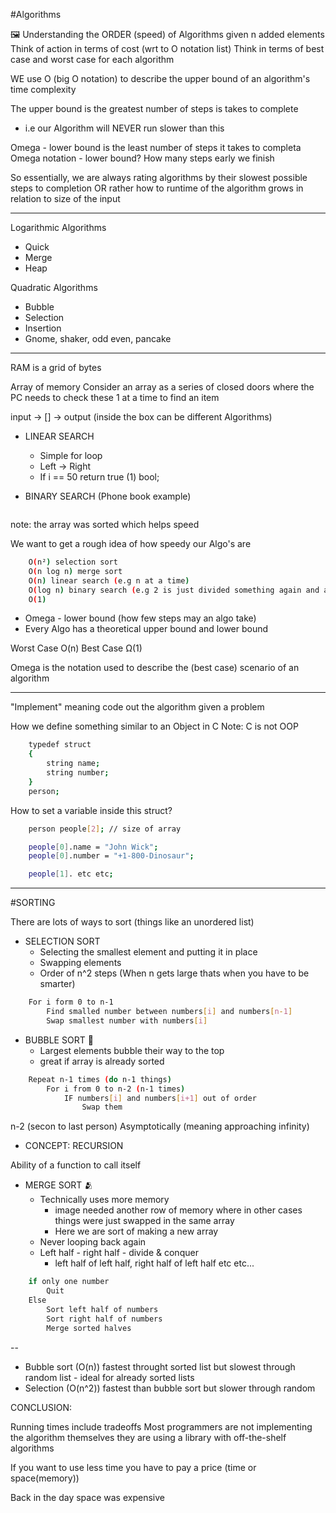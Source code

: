 #Algorithms

🖼 Understanding the ORDER (speed) of Algorithms given n added elements
Think of action in terms of cost (wrt to O notation list)
Think in terms of best case and worst case for each algorithm

WE use O (big O notation) to describe the upper bound of an algorithm's time complexity

The upper bound is the greatest number of steps is takes to complete

- i.e our Algorithm will NEVER run slower than this

Omega - lower bound is the least number of steps it takes to completa
Omega notation - lower bound? How many steps early we finish

So essentially, we are always rating algorithms by their slowest possible steps to completion
OR rather how to runtime of the algorithm grows in relation to size of the input

---

Logarithmic Algorithms

- Quick
- Merge
- Heap

Quadratic Algorithms

- Bubble
- Selection
- Insertion
- Gnome, shaker, odd even, pancake

---

RAM is a grid of bytes

Array of memory
Consider an array as a series of closed doors where the PC needs to check these 1 at a time to find an item

input → [] → output (inside the box can be different Algorithms)

- LINEAR SEARCH

  - Simple for loop
  - Left → Right
  - If i == 50 return true (1) bool;

- BINARY SEARCH (Phone book example)

```bash

```

note: the array was sorted which helps speed

We want to get a rough idea of how speedy our Algo's are

```bash
    O(n²) selection sort
    O(n log n) merge sort
    O(n) linear search (e.g n at a time)
    O(log n) binary search (e.g 2 is just divided something again and again)
    O(1)
```

- Omega - lower bound (how few steps may an algo take)
- Every Algo has a theoretical upper bound and lower bound

Worst Case O(n)
Best Case Ω(1)

Omega is the notation used to describe the (best case) scenario of an algorithm

---

"Implement" meaning code out the algorithm given a problem

How we define something similar to an Object in C
Note: C is not OOP

```bash
    typedef struct
    {
        string name;
        string number;
    }
    person;
```

How to set a variable inside this struct?

```bash
    person people[2]; // size of array

    people[0].name = "John Wick";
    people[0].number = "+1-800-Dinosaur";

    people[1]. etc etc;
```

---

#SORTING

There are lots of ways to sort (things like an unordered list)

- SELECTION SORT
  - Selecting the smallest element and putting it in place
  - Swapping elements
  - Order of n^2 steps (When n gets large thats when you have to be smarter)

```bash
    For i form 0 to n-1
        Find smalled number between numbers[i] and numbers[n-1]
        Swap smallest number with numbers[i]
```

- BUBBLE SORT 🛁
  - Largest elements bubble their way to the top
  - great if array is already sorted

```bash
    Repeat n-1 times (do n-1 things)
        For i from 0 to n-2 (n-1 times)
            IF numbers[i] and numbers[i+1] out of order
                Swap them
```

n-2 (secon to last person)
Asymptotically (meaning approaching infinity)

- CONCEPT: RECURSION

Ability of a function to call itself

- MERGE SORT 🫂
  - Technically uses more memory
    - image needed another row of memory where in other cases things were just swapped in the same array
    - Here we are sort of making a new array
  - Never looping back again
  - Left half - right half - divide & conquer
    - left half of left half, right half of left half etc etc...

```bash
    if only one number
        Quit
    Else
        Sort left half of numbers
        Sort right half of numbers
        Merge sorted halves

```

--

- Bubble sort (O(n)) fastest throught sorted list but slowest through random list - ideal for already sorted lists
- Selection (O(n^2)) fastest than bubble sort but slower through random

CONCLUSION:

Running times include tradeoffs
Most programmers are not implementing the algorithm themselves they are using a library with off-the-shelf algorithms

If you want to use less time you have to pay a price (time or space(memory))

Back in the day space was expensive
